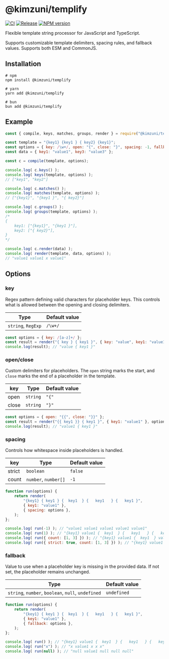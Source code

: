 # @kimzuni/templify

[![CI](https://github.com/kimzuni-labs/templify/actions/workflows/ci.yml/badge.svg)](https://github.com/kimzuni-labs/templify/actions/workflows/ci.yml)
[![Release](https://github.com/kimzuni-labs/templify/actions/workflows/release.yml/badge.svg)](https://github.com/kimzuni-labs/templify/actions/workflows/release.yml)
[![NPM version](https://img.shields.io/npm/v/@kimzuni/templify.svg)](https://www.npmjs.com/package/@kimzuni/templify)

Flexible template string processor for JavaScript and TypeScript.

Supports customizable template delimiters, spacing rules, and fallback values.
Supports both ESM and CommonJS.



## Installation

```shell
# npm
npm install @kimzuni/templify

# yarn
yarn add @kimzuni/templify

# bun
bun add @kimzuni/templify
```



## Example

```javascript
const { compile, keys, matches, groups, render } = require("@kimzuni/templify");

const template = "{key1} {key1 } { key2} {key1}";
const options = { key: /\w+/, open: "{", close: "}", spacing: -1, fallback: "x" };
const data = { key1: "value1", key3: "value3" };

const c = compile(template, options);

console.log( c.keys() );
console.log( keys(template, options) );
// ["key1", "key2"]

console.log( c.matches() );
console.log( matches(template, options) );
// ["{key1}", "{key1 }", "{ key2}"]

console.log( c.groups() );
console.log( groups(template, options) );
/*
{
	key1: ["{key1}", "{key1 }"],
	key2: ["{ key2}"],
}
*/

console.log( c.render(data) );
console.log( render(template, data, options) );
// "value1 value1 x value1"
```



## Options

### key

Regex pattern defining valid characters for placeholder keys.
This controls what is allowed between the opening and closing delimiters.

| Type               | Default value |
|--------------------|---------------|
| `string`, `RegExp` | `/\w+/`       |

```javascript
const options = { key: /[a-z]+/ };
const result = render("{ key } { key1 }", { key: "value", key1: "value1" }, options);
console.log(result); // "value { key1 }"
```

### open/close

Custom delimiters for placeholders.
The `open` string marks the start, and `close` marks the end of a placeholder in the template.

| key   | Type     | Default value |
|-------|----------|---------------|
| open  | `string` | `"{"`         |
| close | `string` | `"}"`         |

```javascript
const options = { open: "{{", close: "}}" };
const result = render("{{ key1 }} { key1 }", { key1: "value1" }, options);
console.log(result); // "value1 { key1 }"
```

### spacing

Controls how whitespace inside placeholders is handled.

| key    | Type                 | Default value |
|--------|----------------------|---------------|
| strict | `boolean`            | `false`       |
| count  | `number`, `number[]` | `-1`          |

```javascript
function run(options) {
	return render(
		"{key1} { key1 } {  key1  } {   key1   } {   key1 }",
		{ key1: "value1" },
		{ spacing: options },
	);
};

console.log( run(-1) ); // "value1 value1 value1 value1 value1"
console.log( run(1) ); // "{key1} value1 {  key1  } {   key1   } {   key1 }"
console.log( run({ count: [1, 3] }) ); // "{key1} value1 {  key1  } value1 value1"
console.log( run({ strict: true, count: [1, 3] }) ); // "{key1} value1 {  key1  } value1 {   key1 }"
```

### fallback

Value to use when a placeholder key is missing in the provided data.
If not set, the placeholder remains unchanged.

| Type                                               | Default value |
|----------------------------------------------------|---------------|
| `string`, `number`, `boolean`, `null`, `undefined` | `undefined`   |

```javascript
function run(options) {
	return render(
		"{key1} { key1 } {  key1  } {   key1   } {   key1 }",
		{ key1: "value1" },
		{ fallback: options },
	);
};

console.log( run() ); // "{key1} value1 {  key1  } {   key1   } {   key1 }"
console.log( run("x") ); // "x value1 x x x"
console.log( run(null) ); // "null value1 null null null"
```

